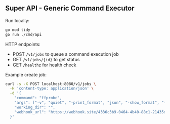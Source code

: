## Super API - Generic Command Executor

Run locally:

```bash
go mod tidy
go run ./cmd/api
```

HTTP endpoints:

- POST `/v1/jobs` to queue a command execution job
- GET `/v1/jobs/{id}` to get status
- GET `/healthz` for health check

Example create job:

```bash
curl -s -X POST localhost:8080/v1/jobs \
  -H 'content-type: application/json' \
  -d '{
    "command": "ffprobe",
    "args": ["-v", "quiet", "-print_format", "json", "-show_format", "-show_streams", "http://commondatastorage.googleapis.com/gtv-videos-bucket/sample/ForBiggerBlazes.mp4"],
    "working_dir": "",
    "webhook_url": "https://webhook.site/4336c3b9-0464-4b40-88c1-21435d40fed1"
  }'
```


